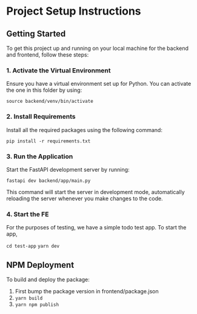 # Project Setup Instructions

## Getting Started

To get this project up and running on your local machine for the backend and frontend, follow these steps:

### 1. Activate the Virtual Environment

Ensure you have a virtual environment set up for Python. You can activate the one in this folder by using:

`source backend/venv/bin/activate`

### 2. Install Requirements

Install all the required packages using the following command:

`pip install -r requirements.txt`

### 3. Run the Application

Start the FastAPI development server by running:

`fastapi dev backend/app/main.py`

This command will start the server in development mode, automatically reloading the server whenever you make changes to the code.

### 4. Start the FE

For the purposes of testing, we have a simple todo test app. To start the app,

`cd test-app`
`yarn dev`

## NPM Deployment

To build and deploy the package:

1. First bump the package version in frontend/package.json
2. `yarn build`
3. `yarn npm publish`
